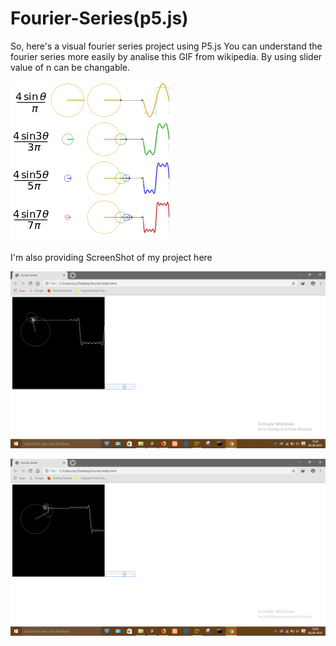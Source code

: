 # Fourier-Series(p5.js)
So, here's a visual fourier series project using P5.js
You can understand the fourier series more easily by analise this GIF from wikipedia.
By using slider value of n can be changable.

![alt-tag](https://github.com/Abhaysardhara/Fourier-Series/blob/master/Fourier_series_square_wave_circles_animation.gif)


I'm also providing ScreenShot of my project here


![alt-tag](https://github.com/Abhaysardhara/Fourier-Series/blob/master/Screenshot%20(125).png)


![alt-tag](https://github.com/Abhaysardhara/Fourier-Series/blob/master/Screenshot%20(126).png)
